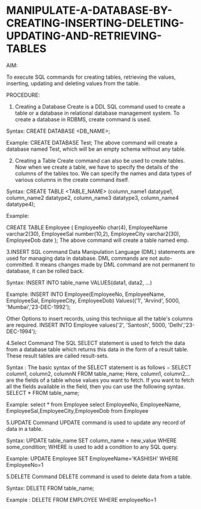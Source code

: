 # MANIPULATE-A-DATABASE-BY-CREATING-INSERTING-DELETING-UPDATING-AND-RETRIEVING-TABLES
AIM:

To execute SQL commands for creating tables, retrieving the values, inserting, updating and
deleting values from the table.

PROCEDURE:
1. Creating a Database
Create is a DDL SQL command used to create a table or a database in relational
database management system.
To create a database in RDBMS, create command is used.

Syntax:
CREATE DATABASE <DB_NAME>;

Example:
CREATE DATABASE Test;
The above command will create a database named Test, which will be an empty
schema without any table.

2. Creating a Table
Create command can also be used to create tables. Now when we create a table, we
have to specify the details of the columns of the tables too. We can specify the names and
data types of various columns in the create command itself.

Syntax:
CREATE TABLE <TABLE_NAME> (column_name1 datatype1, column_name2
datatype2, column_name3 datatype3, column_name4 datatype4);

Example:

CREATE TABLE Employee
(
EmployeeNo char(4),
EmployeeName varchar2(30),
EmployeeSal number(10,2),
EmployeeCity varchar2(30),
EmployeeDob date
);
The above command will create a table named emp.

3.INSERT SQL command
Data Manipulation Language (DML) statements are used for managing data in
database. DML commands are not auto-committed. It means changes made by DML
command are not permanent to database, it can be rolled back.

Syntax:
INSERT INTO table_name VALUES(data1, data2, ...)

Example:
INSERT INTO Employee(EmployeeNo, EmployeeName, EmployeeSal, EmployeeCity,
EmployeeDob) Values(('1', 'Arvind', 5000, 'Mumbai','23-DEC-1992');

Other Options to insert records, using this technique all the table's columns are required.
INSERT INTO Employee values('2', 'Santosh', 5000, 'Delhi','23-DEC-1994');

4.Select Command
The SQL SELECT statement is used to fetch the data from a database table which
returns this data in the form of a result table. These result tables are called result-sets.

Syntax :
The basic syntax of the SELECT statement is as follows −
SELECT column1, column2, columnN FROM table_name;
Here, column1, column2... are the fields of a table whose values you want to
fetch. If you want to fetch all the fields available in the field, then you can use
the following syntax.
SELECT * FROM table_name;

Example:
select * from Employee
select EmployeeNo, EmployeeName, EmployeeSal,EmployeeCity,EmployeeDob from
Employee

5.UPDATE Command
UPDATE command is used to update any record of data in a table.

Syntax:
UPDATE table_name SET column_name = new_value WHERE some_condition;
WHERE is used to add a condition to any SQL query.

Example:
UPDATE Employee SET EmployeeName='KASHISH' WHERE EmployeeNo=1

5.DELETE Command
DELETE command is used to delete data from a table.

Syntax:
DELETE FROM table_name;

Example :
DELETE FROM EMPLOYEE WHERE employeeNo=1
